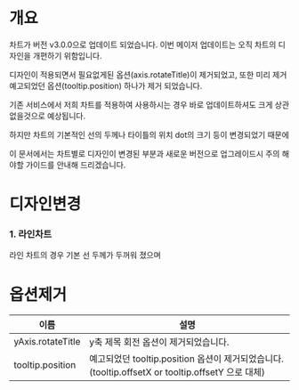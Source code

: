 # 개요
 차트가 버전 v3.0.0으로 업데이트 되었습니다.
이번 메이저 업데이트는 오직 차트의 디자인을 개편하기 위함입니다.

디자인이 적용되면서 필요없게된 옵션(axis.rotateTitle)이 제거되었고, 또한 미리 제거 예고되었던 옵션(tooltip.position) 하나가 제거 되었습니다.

기존 서비스에서 저희 차트를 적용하여 사용하시는 경우 바로 업데이트하셔도 크게 상관없을것으로 예상됩니다.

하지만 차트의 기본적인 선의 두께나 타이틀의 위치 dot의 크기 등이 변경되었기 때문에 

이 문서에서는 차트별로 디자인이 변경된 부분과 새로운 버전으로 업그레이드시 주의 해야할 가이드를 안내해 드리겠습니다.


# 디자인변경
### 1. 라인차트
라인 차트의 경우 기본 선 두께가 두꺼워 졌으며

# 옵션제거
| 이름 | 설명 |
| --- | --- |
| yAxis.rotateTitle | y축 제목 회전 옵션이 제거되었습니다. |
| tooltip.position | 예고되었던 tooltip.position 옵션이 제거되었습니다. (tooltip.offsetX or tooltip.offsetY 으로 대체) |


